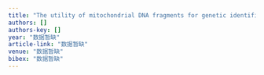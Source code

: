 ```yaml
---
title: "The utility of mitochondrial DNA fragments for genetic identification of forensically important sarcophagid flies (Diptera: Sarcophagidae) in China"
authors: []
authors-key: []
year: "数据暂缺"
article-link: "数据暂缺"
venue: "数据暂缺"
bibex: "数据暂缺"
---
```

